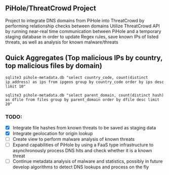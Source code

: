 ## PiHole/ThreatCrowd Project
Project to integrate DNS domains from PiHole into ThreatCrowd by performing relationship checks between domains
Utilize ThreatCrowd API by running near-real time communication between PiHole and a temporary staging database in order to update Regex rules, save known IPs of listed threats, as well as analysis for known malware/threats

## Quick Aggregates (Top malicious IPs by country, top malicious files by domain)
`sqlite3 pihole-metadata.db "select country_code, count(distinct ip_address) as ips from ipgeos group by country_code order by ips desc limit 10"` 

`sqlite3 pihole-metadata.db "select parent_domain, count(distinct hash) as dfile from files group by parent_domain order by dfile desc limit 20"`

### TODO:
- [X]  Integrate file hashes from known threats to be saved as staging data
- [X]  Integrate geolocation for origin lookup
- [ ]  Create view to perform malware analysis of known threats
- [ ]  Expand capabilities of PiHole by using a FaaS type infrastructure to asynchronously process DNS hits and check whether it is a known threat
- [ ]  Continue metadata analysis of malware and statistics, possibly in future develop algorithms to detect DNS lookups and process on the fly
